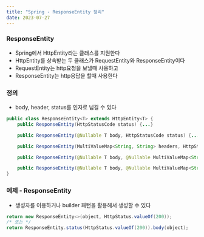 ```yaml
---
title: "Spring - ResponseEntity 정리"
date: 2023-07-27
---
```


### ResponseEntity
- Spring에서 HttpEntity라는 클래스를 지원한다
- HttpEntity를 상속받는 두 클래스가 RequestEntity와 ResponseEntity이다
- RequestEntity는 http요청을 보낼때 사용하고
- ResponseEntity는 http응답을 할때 사용한다

### 정의
- body, header, status를 인자로 넘길 수 있다
```java
public class ResponseEntity<T> extends HttpEntity<T> {
    public ResponseEntity(HttpStatusCode status) {...}

    public ResponseEntity(@Nullable T body, HttpStatusCode status) {...}

    public ResponseEntity(MultiValueMap<String, String> headers, HttpStatusCode status) {...}

    public ResponseEntity(@Nullable T body, @Nullable MultiValueMap<String, String> headers, HttpStatusCode status) {...}

    public ResponseEntity(@Nullable T body, @Nullable MultiValueMap<String, String> headers, int rawStatus) {...}
}
```

### 예제 - ResponseEntity
- 생성자를 이용하거나 builder 패턴을 활용해서 생성할 수 있다
```java
return new ResponseEntity<>(object, HttpStatus.valueOf(200));
/* 또는 */
return ResponseEntity.status(HttpStatus.valueOf(200)).body(object);
```
